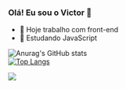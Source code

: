 ### Olá! Eu sou o Victor 🖖


- 🔭 Hoje trabalho com front-end
- 🌱 Estudando JavaScript

![Anurag's GitHub stats](https://github-readme-stats.vercel.app/api?username=LaVollpe&show_icons=true&theme=dracula)  
[![Top Langs](https://github-readme-stats.vercel.app/api/top-langs/?username=LaVollpe)](https://github.com/anuraghazra/github-readme-stats) 
  
<a href="https://www.linkedin.com/in/victor-melo-500baa233/" target="_blank"><img src= "https://img.shields.io/badge/LinkedIn-0077B5?style=for-the-badge&logo=linkedin&logoColor=white" target="_blank"></a>


 
